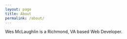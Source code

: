 ```yaml
---
layout: page
title: About
permalink: /about/
---
```


Wes McLaughlin is a Richmond, VA based Web Developer. 

